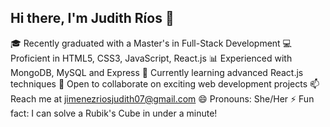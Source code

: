 ## Hi there, I'm Judith Ríos 👋

🎓 Recently graduated with a Master's in Full-Stack Development
💻 Proficient in HTML5, CSS3, JavaScript, React.js
📊 Experienced with MongoDB, MySQL and Express
🌱 Currently learning advanced React.js techniques
🤝 Open to collaborate on exciting web development projects
📫 Reach me at jimenezriosjudith07@gmail.com
😄 Pronouns: She/Her
⚡ Fun fact: I can solve a Rubik's Cube in under a minute!
